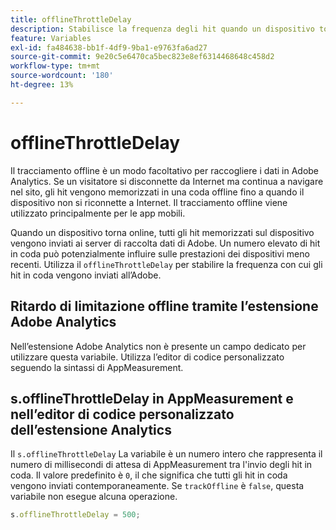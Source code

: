 ```yaml
---
title: offlineThrottleDelay
description: Stabilisce la frequenza degli hit quando un dispositivo torna online.
feature: Variables
exl-id: fa484638-bb1f-4df9-9ba1-e9763fa6ad27
source-git-commit: 9e20c5e6470ca5bec823e8ef6314468648c458d2
workflow-type: tm+mt
source-wordcount: '180'
ht-degree: 13%

---
```


# offlineThrottleDelay

Il tracciamento offline è un modo facoltativo per raccogliere i dati in Adobe Analytics. Se un visitatore si disconnette da Internet ma continua a navigare nel sito, gli hit vengono memorizzati in una coda offline fino a quando il dispositivo non si riconnette a Internet. Il tracciamento offline viene utilizzato principalmente per le app mobili.

Quando un dispositivo torna online, tutti gli hit memorizzati sul dispositivo vengono inviati ai server di raccolta dati di Adobe. Un numero elevato di hit in coda può potenzialmente influire sulle prestazioni dei dispositivi meno recenti. Utilizza il `offlineThrottleDelay` per stabilire la frequenza con cui gli hit in coda vengono inviati all’Adobe.

## Ritardo di limitazione offline tramite l’estensione Adobe Analytics

Nell’estensione Adobe Analytics non è presente un campo dedicato per utilizzare questa variabile. Utilizza l’editor di codice personalizzato seguendo la sintassi di AppMeasurement.

## s.offlineThrottleDelay in AppMeasurement e nell’editor di codice personalizzato dell’estensione Analytics

Il `s.offlineThrottleDelay` La variabile è un numero intero che rappresenta il numero di millisecondi di attesa di AppMeasurement tra l&#39;invio degli hit in coda. Il valore predefinito è `0`, il che significa che tutti gli hit in coda vengono inviati contemporaneamente. Se `trackOffline` è `false`, questa variabile non esegue alcuna operazione.

```js
s.offlineThrottleDelay = 500;
```
